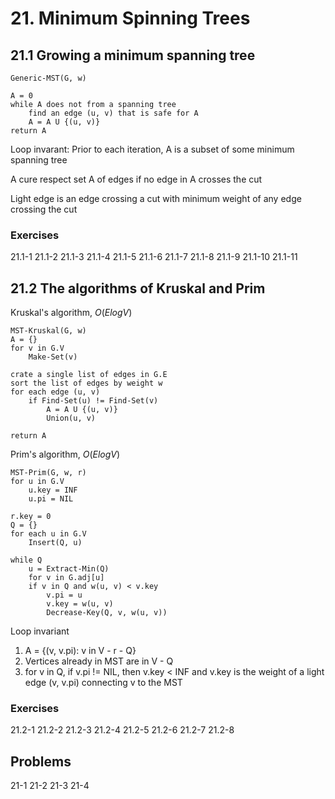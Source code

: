 # 21. Minimum Spinning Trees

## 21.1 Growing a minimum spanning tree

```
Generic-MST(G, w)

A = 0
while A does not from a spanning tree
    find an edge (u, v) that is safe for A
    A = A U {(u, v)}
return A
```

Loop invarant: Prior to each iteration, A is a subset of some minimum spanning tree

A cure respect  set A of edges if no edge in A crosses the cut

Light edge is an edge crossing a cut with minimum weight of any edge crossing the cut

### Exercises

21.1-1
21.1-2
21.1-3
21.1-4
21.1-5
21.1-6
21.1-7
21.1-8
21.1-9
21.1-10
21.1-11

## 21.2 The algorithms of Kruskal and Prim

Kruskal's algorithm, $O(ElogV)$
```
MST-Kruskal(G, w)
A = {}
for v in G.V
    Make-Set(v)

crate a single list of edges in G.E
sort the list of edges by weight w
for each edge (u, v)
    if Find-Set(u) != Find-Set(v)
        A = A U {(u, v)}
        Union(u, v)

return A
```

Prim's algorithm, $O(ElogV)$
```
MST-Prim(G, w, r)
for u in G.V
    u.key = INF
    u.pi = NIL

r.key = 0
Q = {}
for each u in G.V
    Insert(Q, u)

while Q
    u = Extract-Min(Q)
    for v in G.adj[u]
    if v in Q and w(u, v) < v.key
        v.pi = u
        v.key = w(u, v)
        Decrease-Key(Q, v, w(u, v))
```

Loop invariant
1.  A = {(v, v.pi): v in V - r - Q}
2.  Vertices already in MST are in V - Q
3.  for v in Q, if v.pi != NIL, then v.key < INF and v.key is the weight of a light edge (v, v.pi) connecting v to the MST

### Exercises
21.2-1
21.2-2
21.2-3
21.2-4
21.2-5
21.2-6
21.2-7
21.2-8

## Problems
21-1
21-2
21-3
21-4
